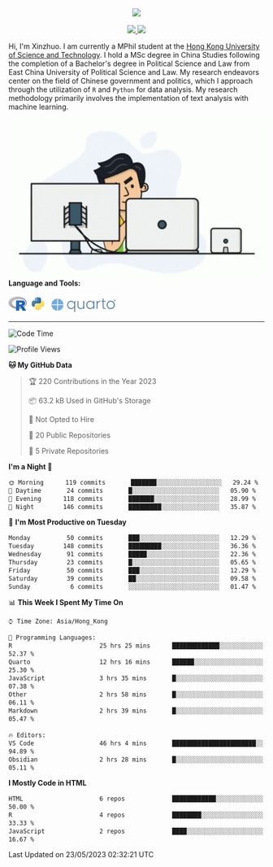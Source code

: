 <div align='center'>
<img src='https://readme-typing-svg.herokuapp.com?font=ubuntu&color=4d3900&center=true&lines=HKUST+Mphil+in+SOSC;Focus+on+China;Code+for+PoliSci'/>
</div>

<p align='center'>
 <a href='https://www.linkedin.com/in/xinzhuo-huang-5161011ba/' target='_blank'>
        <img src='https://img.shields.io/badge/linkedin%20-%230077B5.svg?&style=for-the-badge&logo=linkedin&logoColor=white'/>
    </a>
 <a href='https://twitter.com/HsinchoH' target='_blank'>
        <img src='https://img.shields.io/badge/Twitter-1DA1F2?style=for-the-badge&logo=twitter&logoColor=white'/>
    </a>
    </p>
    
Hi, I'm Xinzhuo. I am currently a MPhil student at the [Hong Kong University of Science and Technology](https://sosc.hkust.edu.hk/node/613). I hold a MSc degree in China Studies following the completion of a Bachelor's degree in Political Science and Law from East China University of Political Science and Law. My research endeavors center on the field of Chinese government and politics, which I approach through the utilization of `R` and `Python` for data analysis. My research methodology primarily involves the implementation of text analysis with machine learning.




<img align='right' src="https://github.com/xinzhuohkust/xinzhuohkust/blob/main/programmer.gif" width="590">



**Language and Tools:**  

<code><img height="36" src="https://raw.githubusercontent.com/github/explore/80688e429a7d4ef2fca1e82350fe8e3517d3494d/topics/r/r.png"></code>
<code><img height="36" src="https://raw.githubusercontent.com/github/explore/80688e429a7d4ef2fca1e82350fe8e3517d3494d/topics/python/python.png"></code>
<code><img height="32" src="https://github.com/quarto-dev/quarto-r/blob/main/man/figures/quarto.png"></code>

---
<!--START_SECTION:waka-->
![Code Time](http://img.shields.io/badge/Code%20Time-550%20hrs%205%20mins-blue)

![Profile Views](http://img.shields.io/badge/Profile%20Views-120-blue)

**🐱 My GitHub Data** 

> 🏆 220 Contributions in the Year 2023
 > 
> 📦 63.2 kB Used in GitHub's Storage 
 > 
> 🚫 Not Opted to Hire
 > 
> 📜 20 Public Repositories 
 > 
> 🔑 5 Private Repositories  
 > 
**I'm a Night 🦉** 

```text
🌞 Morning      119 commits       ███████░░░░░░░░░░░░░░░░░░   29.24 % 
🌆 Daytime       24 commits       █░░░░░░░░░░░░░░░░░░░░░░░░   05.90 % 
🌃 Evening      118 commits       ███████░░░░░░░░░░░░░░░░░░   28.99 % 
🌙 Night        146 commits       █████████░░░░░░░░░░░░░░░░   35.87 % 

```
📅 **I'm Most Productive on Tuesday** 

```text
Monday          50 commits       ███░░░░░░░░░░░░░░░░░░░░░░   12.29 % 
Tuesday        148 commits       █████████░░░░░░░░░░░░░░░░   36.36 % 
Wednesday       91 commits       █████░░░░░░░░░░░░░░░░░░░░   22.36 % 
Thursday        23 commits       █░░░░░░░░░░░░░░░░░░░░░░░░   05.65 % 
Friday          50 commits       ███░░░░░░░░░░░░░░░░░░░░░░   12.29 % 
Saturday        39 commits       ██░░░░░░░░░░░░░░░░░░░░░░░   09.58 % 
Sunday           6 commits       ░░░░░░░░░░░░░░░░░░░░░░░░░   01.47 % 

```


📊 **This Week I Spent My Time On** 

```text
⌚︎ Time Zone: Asia/Hong_Kong

💬 Programming Languages: 
R                        25 hrs 25 mins      █████████████░░░░░░░░░░░░   52.37 % 
Quarto                   12 hrs 16 mins      ██████░░░░░░░░░░░░░░░░░░░   25.30 % 
JavaScript               3 hrs 35 mins       █░░░░░░░░░░░░░░░░░░░░░░░░   07.38 % 
Other                    2 hrs 58 mins       █░░░░░░░░░░░░░░░░░░░░░░░░   06.11 % 
Markdown                 2 hrs 39 mins       █░░░░░░░░░░░░░░░░░░░░░░░░   05.47 % 

🔥 Editors: 
VS Code                  46 hrs 4 mins       ███████████████████████░░   94.89 % 
Obsidian                 2 hrs 28 mins       █░░░░░░░░░░░░░░░░░░░░░░░░   05.11 % 

```

**I Mostly Code in HTML** 

```text
HTML                     6 repos             ████████████░░░░░░░░░░░░░   50.00 % 
R                        4 repos             ████████░░░░░░░░░░░░░░░░░   33.33 % 
JavaScript               2 repos             ████░░░░░░░░░░░░░░░░░░░░░   16.67 % 

```



 Last Updated on 23/05/2023 02:32:21 UTC
<!--END_SECTION:waka-->
    
    
    
    
    
    
    
    
